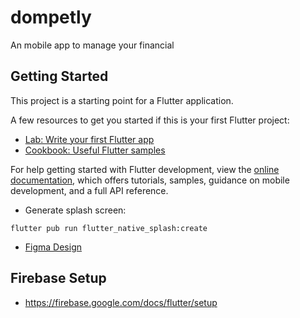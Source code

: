 # dompetly

An mobile app to manage your financial

## Getting Started

This project is a starting point for a Flutter application.

A few resources to get you started if this is your first Flutter project:

- [Lab: Write your first Flutter app](https://docs.flutter.dev/get-started/codelab)
- [Cookbook: Useful Flutter samples](https://docs.flutter.dev/cookbook)

For help getting started with Flutter development, view the
[online documentation](https://docs.flutter.dev/), which offers tutorials,
samples, guidance on mobile development, and a full API reference.

- Generate splash screen:
```shell
flutter pub run flutter_native_splash:create
```

- [Figma Design](https://www.figma.com/design/wF27SPVUtauFEcEcIktxm6/Finance-Management-Mobile-App-UI-UX-Kit-for-Budget-Tracker-Financial-Prototype-Design--Community-?node-id=7020-3430&p=f&t=FhcvGrAgFp8772T9-0)

## Firebase Setup

- https://firebase.google.com/docs/flutter/setup
